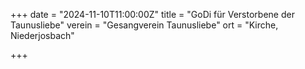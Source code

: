 +++
date = "2024-11-10T11:00:00Z"
title = "GoDi für Verstorbene der Taunusliebe"
verein = "Gesangverein Taunusliebe"
ort = "Kirche, Niederjosbach"

+++
